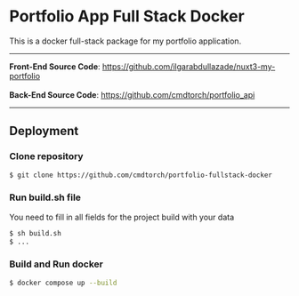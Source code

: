 # Portfolio App Full Stack Docker

This is a docker full-stack package for my portfolio application.


---

**Front-End Source Code**: https://github.com/ilgarabdullazade/nuxt3-my-portfolio </br></br>
**Back-End Source Code**: https://github.com/cmdtorch/portfolio_api

---

## Deployment

### Clone repository
```bash
$ git clone https://github.com/cmdtorch/portfolio-fullstack-docker
```

### Run build.sh file 
You need to fill in all fields for the project build with your data
```bash
$ sh build.sh
$ ...
```

### Build and Run docker

```bash
$ docker compose up --build
```

